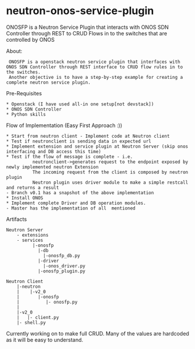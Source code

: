 # neutron-onos-service-plugin
ONOSFP is a Neutron Service Plugin that interacts with ONOS SDN Controller through REST to CRUD Flows in to the switches that are controlled by ONOS

About:

     ONOSFP is a openstack neutron service plugin that interfaces with ONOS SDN Controller through REST interface to CRUD flow rules in to the switches.
     Another objective is to have a step-by-step example for creating a complete neutron service plugin.
     
Pre-Requisites

    * Openstack (I have used all-in one setup[not devstack])
    * ONOS SDN Controller
    * Python skills
    
Flow of Implementation (Easy First Approach :))

    * Start from neutron client - Implement code at Neutron client
    * Test if neutronclient is sending data in expected url
    * Implement extension and service plugin at Neutron Server (skip onos interfacing and DB access this time)
    * Test if the flow of message is complete - i.e. 
              neutronclient->generates request to the endpoint exposed by newly implemented neutron Extension
              The incoming request from the client is composed by neutron plugin
              Neutron plugin uses driver module to make a simple restcall and returns a result
    - Branch v0.1 has a snapshot of the above implementation
    * Install ONOS
    * Implement complete Driver and DB operation modules.
    - Master has the implementation of all  mentioned
    
Artifacts

    Neutron Server
        - extensions
        - services
              |-onosfp
                |-db
                  |-onosfp_db.py
                |-driver
                  |-onos_driver.py
                |-onosfp_plugin.py
                
    Neutron Client
        |-neutron
        |    |-v2_0
        |       |-onosfp
        |          |- onosfp.py
        |
        |-v2_0
        |   |- client.py
        |- shell.py
        
Currently working on to make full CRUD. Many of the values are hardcoded as it will be easy to understand.
            
